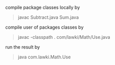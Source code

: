 compile package classes locally by

> javac Subtract.java Sum.java 

compile user of packages classes by
> javac -classpath . com/lawki/Math/Use.java

run the result by
> java com.lawki.Math.Use
